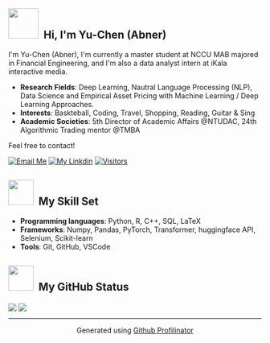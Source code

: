 <h2><img src = "https://media.giphy.com/media/26Fxy3Iz1ari8oytO/giphy.gif" width = "60">&nbsp Hi, I'm Yu-Chen (Abner)</h2>

I'm Yu-Chen (Abner), I'm currently a master student at NCCU MAB majored in Financial Engineering, and I'm also a data analyst intern at iKala interactive media.

- **Research Fields**: Deep Learning, Nautral Language Processing (NLP), Data Science and Empirical Asset Pricing with Machine Learning / Deep Learning Approaches.
- **Interests**: Baskteball, Coding, Travel, Shopping, Reading, Guitar & Sing
- **Academic Societies**: 5th Director of Academic Affairs @NTUDAC, 24th Algorithmic Trading mentor @TMBA
  
Feel free to contact!

[![Email Me](https://img.shields.io/badge/Email%20Me-EA4335?logo=Gmail&logoColor=white&style=for-the-badge)](mailto:abnerteng16@gmail.com)
[![My Linkdin](https://img.shields.io/badge/My%20Linkedin-%230077B5?logo=linkedin&logoColor=white&style=for-the-badge)](https://www.linkedin.com/in/yu-chen-abner/)
[![Visitors](https://api.visitorbadge.io/api/visitors?path=https%3A%2F%2Fgithub.com%2FAbnerTeng&label=VISITORS&labelColor=%23dce775&countColor=%23697689)](https://visitorbadge.io/status?path=https%3A%2F%2Fgithub.com%2FAbnerTeng)


<h2><img src = "https://media.giphy.com/media/UVG0BN8TOMKkPOJS6e/giphy.gif" width = "50">&nbsp My Skill Set</h2>  

- **Programming languages**: Python, R, C++, SQL, LaTeX
- **Frameworks**: Numpy, Pandas, PyTorch, Transformer, huggingface API, Selenium, Scikit-learn
- **Tools**: Git, GitHub, VSCode   
  

<h2><img src = "https://media.giphy.com/media/9A4VXopO66WMraBtss/giphy.gif" width = "50">&nbsp My GitHub Status</h2>  
<div>
  <img style = "display: inline-block" src = "https://github-readme-stats.vercel.app/api?username=AbnerTeng&show_icons=true&count_private=true&hide_border=true" align="center" />
  <img style = "display: inline-block" src = "https://github-readme-stats.vercel.app/api/top-langs/?username=AbnerTeng&hide_border=true" align="center" />
</div>

----
<div align="center">Generated using <a href="https://profilinator.rishav.dev/" target="_blank">Github Profilinator</a></div>
